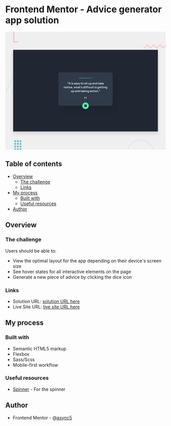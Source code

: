 # Frontend Mentor - Advice generator app solution

![Desing](./design/desktop-preview.jpg)

## Table of contents

- [Overview](#overview)
  - [The challenge](#the-challenge)
  - [Links](#links)
- [My process](#my-process)
  - [Built with](#built-with)
  - [Useful resources](#useful-resources)
- [Author](#author)

## Overview

### The challenge

Users should be able to:

- View the optimal layout for the app depending on their device's screen size
- See hover states for all interactive elements on the page
- Generate a new piece of advice by clicking the dice icon

### Links

- Solution URL: [solution URL here](https://www.frontendmentor.io/solutions/advice-generator-app-solution-rJo9Fdu49)
- Live Site URL: [live site URL here](https://animated-dasik-9bf5b0.netlify.app/)

## My process

### Built with

- Semantic HTML5 markup
- Flexbox
- Sass/Scss
- Mobile-first workflow

### Useful resources

- [Spinner](https://codepen.io/mrrocks/pen/ExLovj) - For the spinner

## Author

<!-- - Website - [Add your name here](https://www.your-site.com) -->

- Frontend Mentor - [@async5](https://www.frontendmentor.io/profile/async5)
